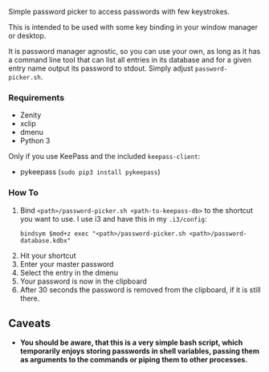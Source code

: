 Simple password picker to access passwords with few keystrokes.

This is intended to be used with some key binding in your window manager or desktop.

It is password manager agnostic, so you can use your own, as long as it has a command
line tool that can list all entries in its database and for a given entry name output
its password to stdout. Simply adjust `password-picker.sh`.

### Requirements
* Zenity
* xclip
* dmenu
* Python 3

Only if you use KeePass and the included `keepass-client`:
* pykeepass (`sudo pip3 install pykeepass`)

### How To
1. Bind `<path>/password-picker.sh <path-to-keepass-db>` to the shortcut you want to use.
   I use i3 and have this in my `.i3/config`:
   ```
   bindsym $mod+z exec "<path>/password-picker.sh <path>/password-database.kdbx"
   ```
1. Hit your shortcut
1. Enter your master password
1. Select the entry in the dmenu
1. Your password is now in the clipboard
1. After 30 seconds the password is removed from the clipboard, if it is still there.

## Caveats
* **You should be aware, that this is a very simple bash script, which temporarily enjoys storing passwords in
shell variables, passing them as arguments to the commands or piping them to other processes.**
